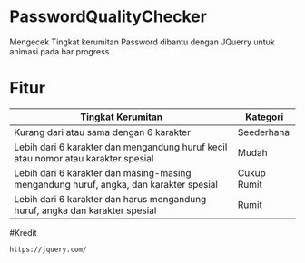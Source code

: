 # PasswordQualityChecker
Mengecek Tingkat kerumitan Password dibantu dengan JQuerry untuk animasi pada bar progress.

# Fitur
 | Tingkat Kerumitan                                                              | Kategori |
|---------------------------------------------------------------|---|
| Kurang dari atau sama dengan 6 karakter                                               | Seederhana |
| Lebih dari 6 karakter dan mengandung huruf kecil atau nomor atau karakter spesial                                         | Mudah |
| Lebih dari 6 karakter dan masing-masing mengandung huruf, angka, dan karakter spesial                                             | Cukup Rumit |
| Lebih dari 6 karakter dan harus mengandung huruf, angka dan karakter spesial                                                | Rumit |

#Kredit
```bash
https://jquery.com/
```
